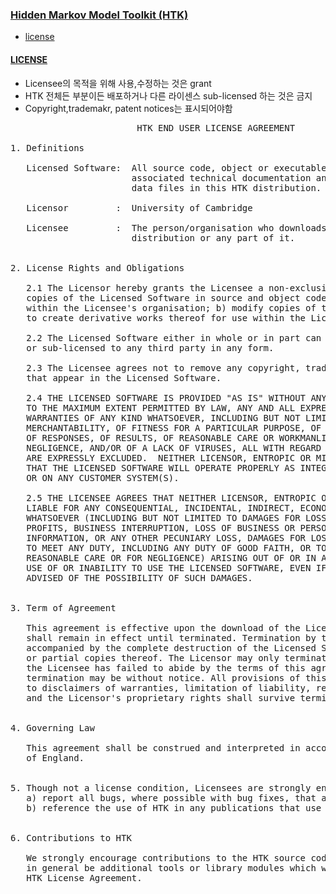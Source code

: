 
### [Hidden Markov Model Toolkit (HTK)](./openAudioLibs.md#TOP)<a name="HTK"></a>
+ [license](#HTK_license)

#### [LICENSE](#HTK)<a name="HTK_license"></a>

+ Licensee의 목적을 위해 사용,수정하는 것은 grant
+ HTK 전체든 부분이든 배포하거나 다른 라이센스 sub-licensed 하는 것은 금지
+ Copyright,trademakr, patent notices는 표시되어야함
 

<pre>
                        HTK END USER LICENSE AGREEMENT

1. Definitions

   Licensed Software:  All source code, object or executable code,
                       associated technical documentation and any
                       data files in this HTK distribution.

   Licensor         :  University of Cambridge

   Licensee         :  The person/organisation who downloads the HTK
                       distribution or any part of it.
                 

2. License Rights and Obligations

   2.1 The Licensor hereby grants the Licensee a non-exclusive license to a) make
   copies of the Licensed Software in source and object code form for use
   within the Licensee's organisation; b) modify copies of the Licensed Software
   to create derivative works thereof for use within the Licensee's organisation.

   2.2 The Licensed Software either in whole or in part can not be distributed
   or sub-licensed to any third party in any form.

   2.3 The Licensee agrees not to remove any copyright, trademark or patent notices
   that appear in the Licensed Software.

   2.4 THE LICENSED SOFTWARE IS PROVIDED "AS IS" WITHOUT ANY WARRANTY OF ANY KIND.
   TO THE MAXIMUM EXTENT PERMITTED BY LAW, ANY AND ALL EXPRESS AND IMPLIED
   WARRANTIES OF ANY KIND WHATSOEVER, INCLUDING BUT NOT LIMITED TO THOSE OF
   MERCHANTABILITY, OF FITNESS FOR A PARTICULAR PURPOSE, OF ACCURACY OR COMPLETENESS
   OF RESPONSES, OF RESULTS, OF REASONABLE CARE OR WORKMANLIKE EFFORT, OF LACK OF
   NEGLIGENCE, AND/OR OF A LACK OF VIRUSES, ALL WITH REGARD TO THE LICENSED SOFTWARE,
   ARE EXPRESSLY EXCLUDED.  NEITHER LICENSOR, ENTROPIC OR MICROSOFT MAKE ANY WARRANTY
   THAT THE LICENSED SOFTWARE WILL OPERATE PROPERLY AS INTEGRATED IN YOUR PRODUCT(S)
   OR ON ANY CUSTOMER SYSTEM(S).

   2.5 THE LICENSEE AGREES THAT NEITHER LICENSOR, ENTROPIC OR MICROSOFT SHALL BE
   LIABLE FOR ANY CONSEQUENTIAL, INCIDENTAL, INDIRECT, ECONOMIC OR PUNITIVE DAMAGES
   WHATSOEVER (INCLUDING BUT NOT LIMITED TO DAMAGES FOR LOSS OF BUSINESS OR PERSONAL
   PROFITS, BUSINESS INTERRUPTION, LOSS OF BUSINESS OR PERSONAL OR CONFIDENTIAL
   INFORMATION, OR ANY OTHER PECUNIARY LOSS, DAMAGES FOR LOSS OF PRIVACY, OR FOR FAILURE
   TO MEET ANY DUTY, INCLUDING ANY DUTY OF GOOD FAITH, OR TO EXERCISE COMMERCIALLY
   REASONABLE CARE OR FOR NEGLIGENCE) ARISING OUT OF OR IN ANY WAY RELATED TO THE
   USE OF OR INABILITY TO USE THE LICENSED SOFTWARE, EVEN IF ENTROPIC HAS BEEN
   ADVISED OF THE POSSIBILITY OF SUCH DAMAGES.


3. Term of Agreement

   This agreement is effective upon the download of the Licensed Software and
   shall remain in effect until terminated. Termination by the Licensee should be
   accompanied by the complete destruction of the Licensed Software and any complete
   or partial copies thereof. The Licensor may only terminate this  agreement if
   the Licensee has failed to abide by the terms of this agreement in which case
   termination may be without notice. All provisions of this agreement relating
   to disclaimers of warranties, limitation of liability, remedies or damage
   and the Licensor's proprietary rights shall survive termination.


4. Governing Law

   This agreement shall be construed and interpreted in accordance with the laws
   of England.


5. Though not a license condition, Licensees are strongly encouraged to
   a) report all bugs, where possible with bug fixes, that are found.
   b) reference the use of HTK in any publications that use the Licensed Software.


6. Contributions to HTK

   We strongly encourage contributions to the HTK source code base. These will
   in general be additional tools or library modules which will not fall under this
   HTK License Agreement.

</pre>


